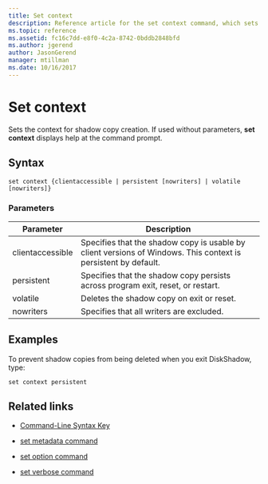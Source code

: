 ```yaml
---
title: Set context
description: Reference article for the set context command, which sets the context for shadow copy creation.
ms.topic: reference
ms.assetid: fc16c7dd-e8f0-4c2a-8742-0bddb2848bfd
ms.author: jgerend
author: JasonGerend
manager: mtillman
ms.date: 10/16/2017
---
```


# Set context

Sets the context for shadow copy creation. If used without parameters, **set context** displays help at the command prompt.

## Syntax

```
set context {clientaccessible | persistent [nowriters] | volatile [nowriters]}
```

### Parameters

| Parameter | Description |
|--|--|
| clientaccessible | Specifies that the shadow copy is usable by client versions of Windows. This context is persistent by default. |
| persistent | Specifies that the shadow copy persists across program exit, reset, or restart. |
| volatile | Deletes the shadow copy on exit or reset. |
| nowriters | Specifies that all writers are excluded. |

## Examples

To prevent shadow copies from being deleted when you exit DiskShadow, type:

```
set context persistent
```

## Related links

- [Command-Line Syntax Key](command-line-syntax-key.md)

- [set metadata command](set-metadata.md)

- [set option command](set-option.md)

- [set verbose command](set-verbose.md)
